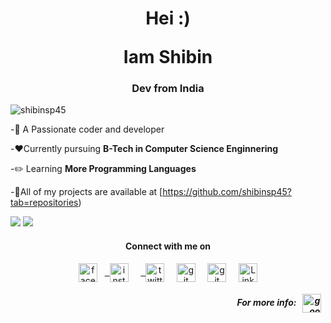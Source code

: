 <h1 align="center">Hei :)  </p>
 Iam Shibin </h1>
<h3 align="center">  Dev from India </h3>

<p align="left"> <img src="https://komarev.com/ghpvc/?username=shibinsp45" alt="shibinsp45" /> </p>

-💬 A Passionate coder and developer

-:heart:Currently pursuing  **B-Tech in  Computer Science Enginnering**

-:pencil2: Learning **More Programming Languages**

-:pushpin:All of my projects are available at [https://github.com/shibinsp45?tab=repositories)



<img src="https://github-readme-stats.vercel.app/api?username=shibinsp45">

<img src="https://github-readme-stats.vercel.app/api/top-langs/?username=shibinsp45&amp;">

<h4 align="center">Connect with me on</h4>
<p align="center">
<a href="https://www.facebook.com/shibinsp45/" target="blank"><img align="center" src="https://cdn.jsdelivr.net/npm/simple-icons@3.0.1/icons/facebook.svg" alt="facebook" height="30" width="30" /></a> &nbsp;
<a href="https://www.instagram.com/shibinsp45/" target="blank"> &nbsp <img align="center" src="https://cdn.jsdelivr.net/npm/simple-icons@3.0.1/icons/instagram.svg" alt="instagram" height="30" width="30" /></a> &nbsp;&nbsp;&nbsp;
 <a href="https://www.twitter.com/shibinsp45/" target="blank"> &nbsp <img align="center" src="https://cdn.jsdelivr.net/npm/simple-icons@3.0.1/icons/twitter.svg" alt="twitter" height="30" width="30" /></a> &nbsp;&nbsp;&nbsp;
<a href="https://github.com/shibinsp45/" target="blank"><img align="center" src="https://cdn.jsdelivr.net/npm/simple-icons@3.0.1/icons/github.svg" alt="git" height="30" width="30" /></a> &nbsp;&nbsp;&nbsp;
<a href="mailto:shibinsp45gmail.com" target="blank"><img align="center" src="https://cdn.jsdelivr.net/npm/simple-icons@3.0.1/icons/gmail.svg" alt="git" height="30" width="30" /></a> &nbsp;&nbsp;&nbsp;
<a href="https://www.linkedin.com/in/shibin-sp-24279a16b" target="blank"><img align="center" src="https://cdn.jsdelivr.net/npm/simple-icons@3.0.1/icons/linkedin.svg" alt="LinkedIn" height="30" width="30" /></a>
 
<h5 align="right">For more info:  &nbsp; <a href="https://about.me/shibinsp45/shibinsp45/" target="blank"><img align="center" src="https://cdn.jsdelivr.net/npm/simple-icons@3.0.1/icons/google.svg" alt="google" height="30" width="30" /></a> &nbsp; </h5>

